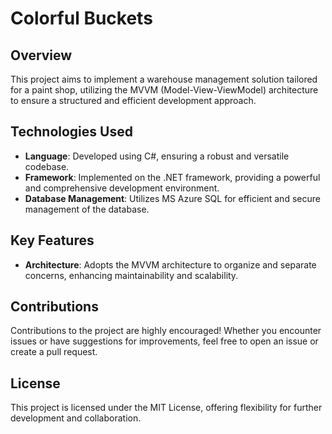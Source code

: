 # Colorful Buckets 

## Overview
This project aims to implement a warehouse management solution tailored for a paint shop, utilizing the MVVM (Model-View-ViewModel) architecture to ensure a structured and efficient development approach.

## Technologies Used
- **Language**: Developed using C#, ensuring a robust and versatile codebase.
- **Framework**: Implemented on the .NET framework, providing a powerful and comprehensive development environment.
- **Database Management**: Utilizes MS Azure SQL for efficient and secure management of the database.

## Key Features
- **Architecture**: Adopts the MVVM architecture to organize and separate concerns, enhancing maintainability and scalability.

## Contributions
Contributions to the project are highly encouraged! Whether you encounter issues or have suggestions for improvements, feel free to open an issue or create a pull request.

## License
This project is licensed under the MIT License, offering flexibility for further development and collaboration.